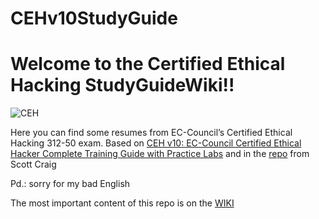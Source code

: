 # CEHv10StudyGuide

# Welcome to the **Certified Ethical Hacking StudyGuideWiki**!!

![CEH](https://encrypted-tbn0.gstatic.com/images?q=tbn%3AANd9GcSYRwpxNVlrDwzk96RJE0T17mE4rvY28mxpUg&usqp=CAU)

Here you can find some resumes from EC-Council’s Certified Ethical Hacking 312-50 exam. Based on [CEH v10: EC-Council Certified Ethical
Hacker Complete Training Guide with Practice Labs](https://www.amazon.es/CEH-v10-EC-Council-Certified-Questions/dp/172379841X) and in the [repo](https://github.com/scottymcraig/CEHv10StudyGuide) from Scott Craig 

Pd.: sorry for my bad English

The most important content of this repo is on the [WIKI](https://github.com/drj3ky11/CEHv10StudyGuide/wiki)
